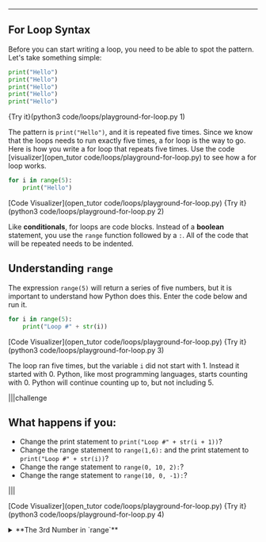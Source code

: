 ----------

## For Loop Syntax
Before you can start writing a loop, you need to be able to spot the pattern. Let's take something simple:

```python
print("Hello")
print("Hello")
print("Hello")
print("Hello")
print("Hello")
```

{Try it}(python3 code/loops/playground-for-loop.py 1) 

The pattern is `print("Hello")`, and it is repeated five times. Since we know that the loops needs to run exactly five times, a for loop is the way to go. Here is how you write a for loop that repeats five times. Use the code [visualizer](open_tutor code/loops/playground-for-loop.py) to see how a for loop works.

```python
for i in range(5):
    print("Hello")
```

[Code Visualizer](open_tutor code/loops/playground-for-loop.py)
{Try it}(python3 code/loops/playground-for-loop.py 2) 

Like **conditionals**, for loops are code blocks. Instead of a **boolean** statement, you use the `range` function followed by a `:`. All of the code that will be repeated needs to be indented.

## Understanding `range`
The expression `range(5)` will return a series of five numbers, but it is important to understand how Python does this. Enter the code below and run it.

```python
for i in range(5):
    print("Loop #" + str(i))
```

[Code Visualizer](open_tutor code/loops/playground-for-loop.py)
{Try it}(python3 code/loops/playground-for-loop.py 3)

The loop ran five times, but the variable `i` did not start with 1. Instead it started with 0. Python, like most programming languages, starts counting with 0. Python will continue counting up to, but not including 5.

|||challenge
## What happens if you:
* Change the print statement to `print("Loop #" + str(i + 1))`?
* Change the range statement to `range(1,6):` and the print statement to `print("Loop #" + str(i))`?
* Change the range statement to `range(0, 10, 2):`?
* Change the range statement to `range(10, 0, -1):`?

|||

[Code Visualizer](open_tutor code/loops/playground-for-loop.py)
{Try it}(python3 code/loops/playground-for-loop.py 4)

<details><summary>**The 3rd Number in `range`**</summary>The range statement normall works with two numbers, where it starts counting and where it ends. The two examples above show that the range statement can take a third number. This number tells `range` the amount to increment. Adding a `2` will mean that `range` counts by 2. Add a negative number and `range` will count down. In this case, be sure that the first number is larger than the second.
  
{Check It!|assessment}(multiple-choice-2984696218)
